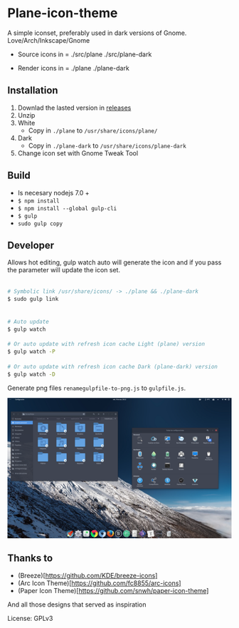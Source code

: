 # Plane-icon-theme

A simple iconset, preferably used in dark versions of Gnome.  Love/Arch/Inkscape/Gnome


- Source icons in = ./src/plane ./src/plane-dark

- Render icons in = ./plane ./plane-dark


## Installation

1. Downlad the lasted version in [releases](https://github.com/wfpaisa/plane-icon-theme/releases)
2. Unzip
3. White
	- Copy in `./plane` to `/usr/share/icons/plane/`
4. Dark
	- Copy in `./plane-dark` to `/usr/share/icons/plane-dark`
5. Change icon set with Gnome Tweak Tool


## Build

- Is necesary nodejs 7.0 +
- `$ npm install`
- `$ npm install --global gulp-cli`
- `$ gulp`
- `sudo gulp copy`

## Developer

Allows hot editing, gulp watch auto will generate the icon and if you pass the parameter will update the icon set.

```bash 

# Symbolic link /usr/share/icons/ -> ./plane && ./plane-dark
$ sudo gulp link


# Auto update
$ gulp watch 

# Or auto update with refresh icon cache Light (plane) version
$ gulp watch -P 

# Or auto update with refresh icon cache Dark (plane-dark) version
$ gulp watch -D 
```
Generate png files `renamegulpfile-to-png.js` to `gulpfile.js`.

![Screen](./screenshot.png)



## Thanks to

- (Breeze)[https://github.com/KDE/breeze-icons]
- (Arc Icon Theme)[https://github.com/fc8855/arc-icons]
- (Paper Icon Theme)[https://github.com/snwh/paper-icon-theme]

And all those designs that served as inspiration



License: GPLv3